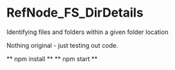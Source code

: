 # RefNode_FS_DirDetails
Identifying files and folders within a given folder location

Nothing original - just testing out code.

** npm install **
** npm start <directory> **
